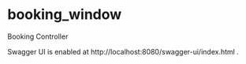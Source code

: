 # booking_window

Booking Controller

Swagger UI is enabled at http://localhost:8080/swagger-ui/index.html . 
